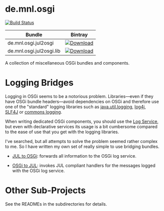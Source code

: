 # de.mnl.osgi

[![Build Status](https://travis-ci.org/mnlipp/de.mnl.osgi.svg?branch=master)](https://travis-ci.org/mnlipp/de.mnl.osgi)

| Bundle                   | Bintray |
| ------------------------ | ------- |
| de.mnl.osgi.jul2osgi     | [![Download](https://api.bintray.com/packages/mnlipp/forge/de.mnl.osgi%3Ajul2osgi/images/download.svg) ](https://bintray.com/mnlipp/forge/de.mnl.osgi%3Ajul2osgi/_latestVersion) 
| de.mnl.osgi.jul2osgi.lib | [![Download](https://api.bintray.com/packages/mnlipp/forge/de.mnl.osgi%3Ajul2osgi.lib/images/download.svg) ](https://bintray.com/mnlipp/forge/de.mnl.osgi%3Ajul2osgi.lib/_latestVersion) 

A collection of miscellaneous OSGi bundles and components.

# Logging Bridges

Logging in OSGi seems to be a notorious problem. Libraries—even if 
they have OSGi bundle headers—avoid dependencies on OSGi and therefore
use one of the "standard" logging libraries such as 
[java.util.logging](https://docs.oracle.com/javase/8/docs/technotes/guides/logging/overview.html),
[log4j](https://logging.apache.org/log4j/2.x/), [SLF4J](https://www.slf4j.org/)
or [commons logging](https://commons.apache.org/proper/commons-logging/).

When writing dedicated OSGi components, you should use the 
[Log Service](https://osgi.org/specification/osgi.cmpn/7.0.0/service.log.html),
but even with declarative services its usage is a bit cumbersome compared
to the ease of use that you get with the logging libraries. 

I've searched, but all attempts to solve the problem seemed rather complex to 
me. So I have written my own set of really simple to use bridging bundles.

 * [JUL to OSGi](http://mnlipp.github.io/de.mnl.osgi/de.mnl.osgi.jul2osgi/javadoc/de/mnl/osgi/jul2osgi/package-summary.html#package.description):
   forwards all information to the OSGi log service.
   
 * [OSGi to JUL](http://mnlipp.github.io/de.mnl.osgi/de.mnl.osgi.osgi2jul/javadoc/):
   invokes JUL compliant handlers for the messages logged with the OSGi log 
   service.


# Other Sub-Projects

See the READMEs in the subdirectories for details. 
